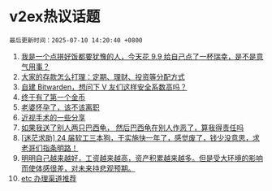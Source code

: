 # v2ex热议话题

`最后更新时间：2025-07-10 14:20:40 +0800`

1. [我是一个点拼好饭都要犹豫的人，今天花 9.9 给自己点了一杯瑞幸，是不是意气用事？](https://www.v2ex.com/t/1144011)
1. [大家的存款怎么打理：定期、理财、投资等分配方式](https://www.v2ex.com/t/1144148)
1. [自建 Bitwarden，想问下 V 友们这样安全系数高吗？](https://www.v2ex.com/t/1144080)
1. [终于有了第一个金币](https://www.v2ex.com/t/1144146)
1. [老婆怀孕了，该不该离职](https://www.v2ex.com/t/1144145)
1. [近视手术的一些分享](https://www.v2ex.com/t/1144188)
1. [如果我送了别人两只巴西龟， 然后巴西龟在别人作恶了，算我得责任吗](https://www.v2ex.com/t/1144034)
1. [[迷茫求助] 24 届软工三本狗，干实施快一年了，感觉废了，钱少没意思，求老哥们指条明路！](https://www.v2ex.com/t/1144054)
1. [明明自己越来越好，工资越来越高，资产积累越来越多。但是受大环境的影响而使体感很差，对未来持悲观预期。](https://www.v2ex.com/t/1144164)
1. [etc 办理渠道推荐](https://www.v2ex.com/t/1144154)

